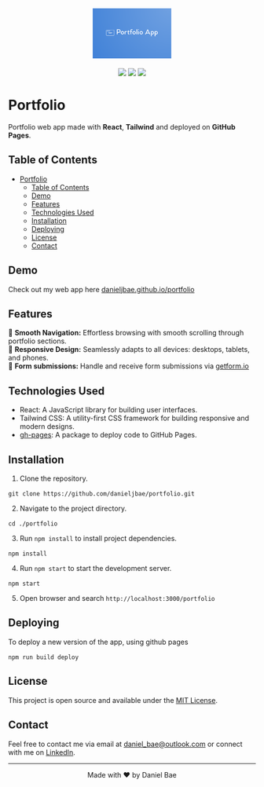 <!-- Project Logo or Banner -->
<h3 style="text-align:center;font-weight: 300;" align="center">
  <img src="src\assets\portfolio\logo_portfolio.jpg" width="160px">
</h3>

<p align="center">
  <img src="https://img.shields.io/badge/License-MIT-green.svg">
  <img src="https://img.shields.io/badge/React-v17.0.1-green">
  <img src="https://img.shields.io/badge/Tailwind%20CSS-v3.3.3-green">
</p>

# Portfolio 

Portfolio web app made with **React**, **Tailwind** and deployed on **GitHub Pages**. 


## Table of Contents

- [Portfolio](#portfolio)
  - [Table of Contents](#table-of-contents)
  - [Demo](#demo)
  - [Features](#features)
  - [Technologies Used](#technologies-used)
  - [Installation](#installation)
  - [Deploying](#deploying)
  - [License](#license)
  - [Contact](#contact)

## Demo

Check out my web app here [danieljbae.github.io/portfolio](https://danieljbae.github.io/portfolio/)

## Features

🚀 **Smooth Navigation:** Effortless browsing with smooth scrolling through portfolio sections. <br/>
📱 **Responsive Design:** Seamlessly adapts to all devices: desktops, tablets, and phones. <br/>
💌 **Form submissions:** Handle and receive form submissions via  [getform.io](https://getform.io/) <br/>


## Technologies Used

- React: A JavaScript library for building user interfaces.
- Tailwind CSS: A utility-first CSS framework for building responsive and modern designs.
- [gh-pages](https://www.npmjs.com/package/gh-pages): A package to deploy code to GitHub Pages.

## Installation

1. Clone the repository.
```
git clone https://github.com/danieljbae/portfolio.git
```
2. Navigate to the project directory.
``` 
cd ./portfolio
```
3. Run `npm install` to install project dependencies.

```
npm install
```
4. Run `npm start` to start the development server.

```
npm start
```
5. Open browser and search `http://localhost:3000/portfolio`


## Deploying

To deploy a new version of the app, using github pages
```
npm run build deploy
```


## License

This project is open source and available under the [MIT License](LICENSE).

## Contact

Feel free to contact me via email at daniel_bae@outlook.com or connect with me on [LinkedIn](https://www.linkedin.com/in/baedaniel/).

---

<p align="center">
  Made with ❤️ by Daniel Bae
</p>
